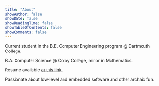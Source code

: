 ```yaml
---
title: "About"
showAuthor: false
showDate: false
showReadingTime: false
showTableOfContents: false
showComments: false
---
```



Current student in the B.E. Computer Engineering program @ Dartmouth College.

B.A. Computer Science @ Colby College, minor in Mathematics. 

Resume available [at this link]("pdf/Liam_Cassidy_Resume.pdf").

Passionate about low-level and embedded software and other archaic fun. 
